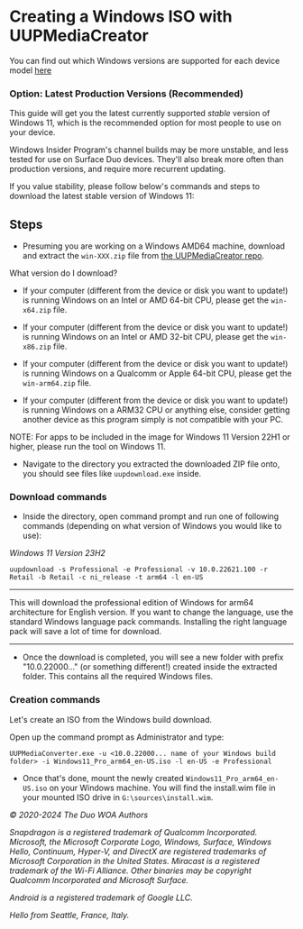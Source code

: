 # Creating a Windows ISO with UUPMediaCreator

You can find out which Windows versions are supported for each device model [here](https://github.com/WOA-Project/SurfaceDuo-Guides/blob/main/WindowsCompatibility.md)

### Option: Latest Production Versions (Recommended)

This guide will get you the latest currently supported _stable_ version of Windows 11, which is the recommended option for most people to use on your device.

Windows Insider Program's channel builds may be more unstable, and less tested for use on Surface Duo devices. They'll also break more often than production versions, and require more recurrent updating.

If you value stability, please follow below's commands and steps to download the latest stable version of Windows 11:

## Steps

- Presuming you are working on a Windows AMD64 machine, download and extract the ```win-XXX.zip``` file from [the UUPMediaCreator repo](https://github.com/gus33000/UUPMediaCreator/releases/latest).

What version do I download?

- If your computer (different from the device or disk you want to update!) is running Windows on an Intel or AMD 64-bit CPU, please get the ```win-x64.zip``` file.

- If your computer (different from the device or disk you want to update!) is running Windows on an Intel or AMD 32-bit CPU, please get the ```win-x86.zip``` file.

- If your computer (different from the device or disk you want to update!) is running Windows on a Qualcomm or Apple 64-bit CPU, please get the ```win-arm64.zip``` file.

- If your computer (different from the device or disk you want to update!) is running Windows on a ARM32 CPU or anything else, consider getting another device as this program simply is not compatible with your PC.

NOTE: For apps to be included in the image for Windows 11 Version 22H1 or higher, please run the tool on Windows 11.

- Navigate to the directory you extracted the downloaded ZIP file onto, you should see files like ```uupdownload.exe``` inside.

### Download commands

-  Inside the directory, open command prompt and run one of following commands (depending on what version of Windows you would like to use):

_Windows 11 Version 23H2_
```batch
uupdownload -s Professional -e Professional -v 10.0.22621.100 -r Retail -b Retail -c ni_release -t arm64 -l en-US
```

---

This will download the professional edition of Windows for arm64 architecture for English version. If you want to change the language,
use the standard Windows language pack commands. Installing the right language pack will save a lot of time for download.

---

- Once the download is completed, you will see a new folder with prefix "10.0.22000..." (or something different!) created inside the extracted folder. This
  contains all the required Windows files.

### Creation commands

Let's create an ISO from the Windows build download.

Open up the command prompt as Administrator and type:

```batch
UUPMediaConverter.exe -u <10.0.22000... name of your Windows build folder> -i Windows11_Pro_arm64_en-US.iso -l en-US -e Professional
```

- Once that's done, mount the newly created `Windows11_Pro_arm64_en-US.iso` on your Windows machine. You will find the install.wim file in your mounted ISO drive in `G:\sources\install.wim`.

<i>© 2020-2024 The Duo WOA Authors

Snapdragon is a registered trademark of Qualcomm Incorporated. Microsoft, the Microsoft Corporate Logo, Windows, Surface, Windows Hello, Continuum, Hyper-V, and DirectX are registered trademarks of Microsoft Corporation in the United States. Miracast is a registered trademark of the Wi-Fi Alliance. Other binaries may be copyright Qualcomm Incorporated and Microsoft Surface.

Android is a registered trademark of Google LLC.

Hello from Seattle, France, Italy.</i>
